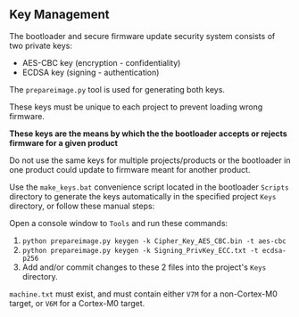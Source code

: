 ## Key Management

The bootloader and secure firmware update security system consists of two private keys: 

* AES-CBC key (encryption - confidentiality) 
* ECDSA key (signing - authentication)

The `prepareimage.py` tool is used for generating both keys.

These keys must be unique to each project to prevent loading wrong firmware.

**These keys are the means by which the the bootloader accepts or rejects firmware for a given product** 

Do not use the same keys for multiple projects/products or the bootloader in one product could
update to firmware meant for another product.

Use the `make_keys.bat` convenience script located in the bootloader `Scripts` directory to generate the keys
automatically in the specified project `Keys` directory, or follow these manual steps:

Open a console window to `Tools` and run these commands:

1. `python prepareimage.py keygen -k Cipher_Key_AES_CBC.bin -t aes-cbc`
2. `python prepareimage.py keygen -k Signing_PrivKey_ECC.txt -t ecdsa-p256`
5. Add and/or commit changes to these 2 files into the project's `Keys` directory.

`machine.txt` must exist, and must contain either `V7M` for a non-Cortex-M0 target,
or `V6M` for a Cortex-M0 target.


